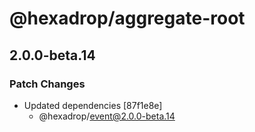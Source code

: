 # @hexadrop/aggregate-root

## 2.0.0-beta.14

### Patch Changes

- Updated dependencies [87f1e8e]
  - @hexadrop/event@2.0.0-beta.14
